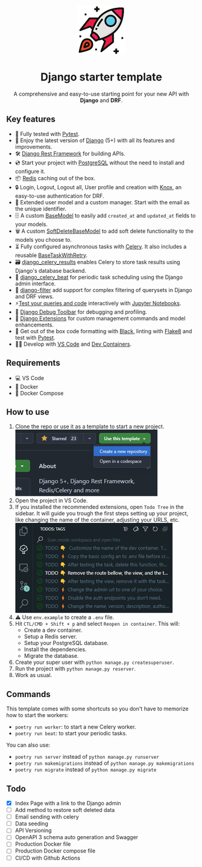 <div align="center">
    <img src="https://raw.githubusercontent.com/wilfredinni/django-starter-template/refs/heads/main/static/logo.png" data-canonical-src="/logo.png" width="130" height="130" />
</div>

<h1 align="center">Django starter template</h1>
<p align="center">A comprehensive and easy-to-use starting point for your new API with <b>Django</b> and <b>DRF</b>.</p>

## Key features

- 🧪 Fully tested with [Pytest](https://docs.pytest.org/en/stable/).
- 🚀 Enjoy the latest version of [Django](https://docs.djangoproject.com/en/5.1/) (5+) with all its features and improvements.
- 🛠️ [Django Rest Framework](https://www.django-rest-framework.org/) for building APIs.
- 💿 Start your project with [PostgreSQL](https://www.postgresql.org/) without the need to install and configure it.
- 📦 [Redis](https://redis.io/) caching out of the box.
- 🔒 Login, Logout, Logout all, User profile and creation with [Knox](https://jazzband.github.io/django-rest-knox/), an easy-to-use authentication for DRF.
- 🙋 Extended user model and a custom manager. Start with the email as the unique identifier.
- 🗄️ A custom [BaseModel](/apps/core/models.py) to easily add `created_at` and `updated_at` fields to your models.
- 🗑️ A custom [SoftDeleteBaseModel](/apps/core/models.py) to add soft delete functionality to the models you choose to.
- ⏳ Fully configured asynchronous tasks with [Celery](https://docs.celeryq.dev/en/stable/). It also includes a reusable [BaseTaskWithRetry](/apps/core/tasks.py).
- 🗃️ [django_celery_results](https://django-celery-results.readthedocs.io/en/latest/) enables Celery to store task results using Django's database backend.
- 📅 [django_celery_beat](https://django-celery-beat.readthedocs.io/en/latest/) for periodic task scheduling using the Django admin interface.
- 🔽 [django-filter](https://django-filter.readthedocs.io/en/stable/) add support for complex filtering of querysets in Django and DRF views.
- ⚡[Test your queries and code](/notebook.ipynb) interactively with [Jupyter Notebooks](https://jupyter.org/).
- 🐞 [Django Debug Toolbar](https://django-debug-toolbar.readthedocs.io/en/latest/) for debugging and profiling.
- 🧩 [Django Extensions](https://django-extensions.readthedocs.io/en/latest/) for custom management commands and model enhancements.
- 🔧 Get out of the box code formatting with [Black](https://black.readthedocs.io/en/stable/), linting with [Flake8](https://flake8.pycqa.org/en/latest/) and test with [Pytest](https://docs.pytest.org/en/stable/).
- 👨‍💻 Develop with [VS Code](https://code.visualstudio.com/) and [Dev Containers](https://code.visualstudio.com/docs/devcontainers/containers).


## Requirements

- 💻 VS Code
- 🐋 Docker
- 🐳 Docker Compose


## How to use

1. Clone the repo or use it as a template to start a new project.
![use](/static/USE.png)
1. Open the project in VS Code.
1. If you installed the recommended extensions, open `Todo Tree` in the sidebar. It will guide you trough the first steps setting up your project, like changing the name of the container, adjusting your URLS, etc.
![todo](/static/TODO.png)
1. ⚠️ Use `env.example` to create a `.env` file.
1. Hit `CTL/CMD + Shift + p` and select `Reopen in container`. This will:
    - Create a dev container.
    - Setup a Redis server.
    - Setup your PostgreSQL database.
    - Install the dependencies.
    - Migrate the database.
1. Create your super user with `python manage.py createsuperuser`.
1. Run the project with `python manage.py reserver`.
1. Work as usual.


## Commands

This template comes with some shortcuts so you don't have to memorize how to start the workers:

- `poetry run worker`: to start a new Celery worker.
- `poetry run beat`: to start your periodic tasks.

You can also use:

- `poetry run server` instead of `python manage.py runserver`
- `poetry run makemigrations` instead of `python manage.py makemigrations`
- `poetry run migrate` instead of `python manage.py migrate`


## Todo

- [x] Index Page with a link to the Django admin
- [ ] Add method to restore soft deleted data
- [ ] Email sending with celery
- [ ] Data seeding
- [ ] API Versioning
- [ ] OpenAPI 3 schema auto generation and Swagger
- [ ] Production Docker file
- [ ] Production Docker compose file
- [ ] CI/CD with Github Actions
